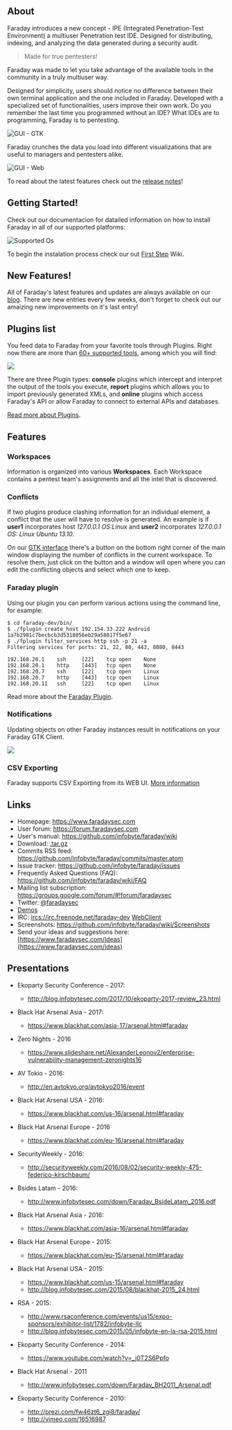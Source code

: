 ## About

Faraday introduces a new concept - IPE (Integrated Penetration-Test Environment) a multiuser Penetration test IDE. Designed for distributing, indexing, and analyzing the data generated during a security audit.

> Made for true pentesters!

Faraday was made to let you take advantage of the available tools in the community in a truly multiuser way.

Designed for simplicity, users should notice no difference between their own terminal application and the one included in Faraday. Developed with a specialized set of functionalities, users improve their own work. Do you remember the last time you programmed without an IDE? What IDEs are to programming, Faraday is to pentesting.

![GUI - GTK](https://raw.github.com/wiki/infobyte/faraday/images/client/gtk_main_window.png)

Faraday crunches the data you load into different visualizations that are useful to managers and pentesters alike.

![GUI - Web](https://raw.github.com/wiki/infobyte/faraday/images/dashboard/dashboard.png)

To read about the latest features check out the [release notes](https://github.com/infobyte/faraday/blob/master/RELEASE.md)!

## Getting Started!

Check out our documentacion for datailed information on how to install Faraday in all of our supported platforms:

![Supported Os](https://raw.github.com/wiki/infobyte/faraday/images/platform/supported.png)

To begin the instalation process check our out [First Step](https://raw.github.com/wiki/infobyte/faraday/First-steps) Wiki.

## New Features!
All of Faraday's latest features and updates are always available on our [blog](http://blog.infobytesec.com/search/label/english).
There are new entries every few weeks, don't forget to check out our amaizing new improvements on it's last entry!


## Plugins list

You feed data to Faraday from your favorite tools through Plugins. Right now there are more than [60+ supported tools](https://github.com/infobyte/faraday/wiki/Plugin-List), among which you will find:

![](https://raw.github.com/wiki/infobyte/faraday/images/plugins/Plugins.png)

There are three Plugin types: **console** plugins which intercept and interpret the output of the tools you execute, **report** plugins which allows you to import previously generated XMLs, and **online** plugins which access Faraday's API or allow Faraday to connect to external APIs and databases.

[Read more about Plugins](http://github.com/infobyte/faraday/wiki/Plugin-List).

## Features

### Workspaces
Information is organized into various **Workspaces**. Each Workspace contains a pentest team's assignments and all the intel that is discovered.

### Conflicts
If two plugins produce clashing information for an individual element, a conflict that the user will have to resolve is generated.  An example is if **user1** incorporates host *127.0.0.1 OS:Linux* and **user2** incorporates *127.0.0.1 OS: Linux Ubuntu 13.10*.

On our [GTK interface](https://github.com/infobyte/faraday/wiki/Usage#gtk-gui) there's a button on the bottom right corner of the main window displaying the number of conflicts in the current workspace. To resolve them, just click on the button and a window will open where you can edit the conflicting objects and select which one to keep.

### Faraday plugin

Using our plugin you can perform various actions using the command line, for example:

    $ cd faraday-dev/bin/
    $ ./fplugin create_host 192.154.33.222 Android
    1a7b2981c7becbcb3d5318056eb29a58817f5e67
    $ ./fplugin filter_services http ssh -p 21 -a
    Filtering services for ports: 21, 22, 80, 443, 8080, 8443

    192.168.20.1    ssh     [22]    tcp open    None
    192.168.20.1    http    [443]   tcp open    None
    192.168.20.7    ssh     [22]    tcp open    Linux
    192.168.20.7    http    [443]   tcp open    Linux
    192.168.20.11   ssh     [22]    tcp open    Linux


Read more about the [Faraday Plugin](https://github.com/infobyte/faraday/wiki/faraday-plugin).

### Notifications
Updating objects on other Faraday instances result in notifications on your
Faraday GTK Client.

![](https://raw.github.com/wiki/infobyte/faraday/images/client/gtk_notifications_dialog.png)


### CSV Exporting
Faraday supports CSV Exporting from its WEB UI.
[More information](Exporting-the-information)

## Links

* Homepage: https://www.faradaysec.com
* User forum: https://forum.faradaysec.com
* User's manual: https://github.com/infobyte/faraday/wiki
* Download: [.tar.gz](https://github.com/infobyte/faraday/tarball/master)
* Commits RSS feed: https://github.com/infobyte/faraday/commits/master.atom
* Issue tracker: https://github.com/infobyte/faraday/issues
* Frequently Asked Questions (FAQ): https://github.com/infobyte/faraday/wiki/FAQ
* Mailing list subscription: https://groups.google.com/forum/#!forum/faradaysec
* Twitter: [@faradaysec](https://twitter.com/faradaysec)
* [Demos](https://github.com/infobyte/faraday/wiki/Demos)
* IRC: [ircs://irc.freenode.net/faraday-dev](ircs://irc.freenode.net/faraday-dev) [WebClient](https://webchat.freenode.net/?nick=wikiuser&channels=faraday-dev&prompt=1&uio=d4)
* Screenshots: https://github.com/infobyte/faraday/wiki/Screenshots
* Send your ideas and suggestions here: [https://www.faradaysec.com/ideas](https://www.faradaysec.com/ideas)

## Presentations

* Ekoparty Security Conference - 2017:
   * http://blog.infobytesec.com/2017/10/ekoparty-2017-review_23.html

* Black Hat Arsenal Asia - 2017:
   * https://www.blackhat.com/asia-17/arsenal.html#faraday

* Zero Nights - 2016
   * https://www.slideshare.net/AlexanderLeonov2/enterprise-vulnerability-management-zeronights16

* AV Tokio - 2016:
   * http://en.avtokyo.org/avtokyo2016/event

* Black Hat Arsenal USA - 2016:

   * https://www.blackhat.com/us-16/arsenal.html#faraday

* Black Hat Arsenal Europe - 2016
   * https://www.blackhat.com/eu-16/arsenal.html#faraday

* SecurityWeekly - 2016:
   * http://securityweekly.com/2016/08/02/security-weekly-475-federico-kirschbaum/

* Bsides Latam - 2016:
   * http://www.infobytesec.com/down/Faraday_BsideLatam_2016.pdf

* Black Hat Arsenal Asia - 2016:
   * https://www.blackhat.com/asia-16/arsenal.html#faraday

* Black Hat Arsenal Europe - 2015:
   * https://www.blackhat.com/eu-15/arsenal.html#faraday

* Black Hat Arsenal USA - 2015:
   * https://www.blackhat.com/us-15/arsenal.html#faraday
   * http://blog.infobytesec.com/2015/08/blackhat-2015_24.html

* RSA - 2015:
   * http://www.rsaconference.com/events/us15/expo-sponsors/exhibitor-list/1782/infobyte-llc
   * http://blog.infobytesec.com/2015/05/infobyte-en-la-rsa-2015.html

* Ekoparty Security Conference - 2014:
   * https://www.youtube.com/watch?v=_j0T2S6Ppfo

* Black Hat Arsenal - 2011
   * http://www.infobytesec.com/down/Faraday_BH2011_Arsenal.pdf

* Ekoparty Security Conference - 2010:
   * http://prezi.com/fw46zt6_zgi8/faraday/
   * http://vimeo.com/16516987
